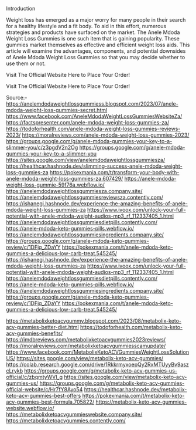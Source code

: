 Introduction

Weight loss has emerged as a major worry for many people in their search for a healthy lifestyle and a fit body. To aid in this effort, numerous strategies and products have surfaced on the market. The Anele Mdoda Weight Loss Gummies is one such item that is gaining popularity. These gummies market themselves as effective and efficient weight loss aids. This article will examine the advantages, components, and potential downsides of Anele Mdoda Weight Loss Gummies so that you may decide whether to use them or not.

Visit The Official Website Here to Place Your Order!

Visit The Official Website Here to Place Your Order!
 


Source:-
https://anelemdodaweightlossgummiess.blogspot.com/2023/07/anele-mdoda-weight-loss-gummies-secret.html
https://www.facebook.com/AneleMdodaWeightLossGummiesWebsiteZa/
https://factspresenter.com/anele-mdoda-weight-loss-gummies-za/
https://todoforhealth.com/anele-mdoda-weight-loss-gummies-reviews-2023/
https://moralreviews.com/anele-mdoda-weight-loss-gummies-2023/
https://groups.google.com/g/anele-mdoda-gummies-your-key-to-a-slimmer-you/c/z3pgdV2n2Og
https://groups.google.com/g/anele-mdoda-gummies-your-key-to-a-slimmer-you
https://sites.google.com/view/anelemdodaweightlossgummiesza/
https://healthcar.hashnode.dev/slimming-success-anele-mdoda-weight-loss-gummies-za
https://pokexmania.com/t/transform-your-body-with-anele-mdoda-weight-loss-gummies-za.607429/
https://anele-mdoda-weight-loss-gummie-59f76a.webflow.io/
https://anelemdodaweightlossgummiesza.company.site/
https://anelemdodaweightlossgummiesreviewsza.contently.com/
https://ishanegi.hashnode.dev/experience-the-amazing-benefits-of-anele-mdoda-weight-loss-gummies-za
https://www.ivoox.com/unlock-your-full-potential-with-anele-mdoda-weight-audios-mp3_rf_112337405_1.html
https://anelemdodaweightlossgummiesdietpills.contently.com/
https://anele-mdoda-keto-gummies-pills.webflow.io/
https://anelemdodaweightlossgummiesingredients.company.site/
https://groups.google.com/g/anele-mdoda-keto-gummies-review/c/1DFjq_ZDaYY
https://pokexmania.com/t/anele-mdoda-keto-gummies-a-delicious-low-carb-treat.545245/
https://ishanegi.hashnode.dev/experience-the-amazing-benefits-of-anele-mdoda-weight-loss-gummies-za
https://www.ivoox.com/unlock-your-full-potential-with-anele-mdoda-weight-audios-mp3_rf_112337405_1.html
https://anelemdodaweightlossgummiesdietpills.contently.com/
https://anele-mdoda-keto-gummies-pills.webflow.io/
https://anelemdodaweightlossgummiesingredients.company.site/
https://groups.google.com/g/anele-mdoda-keto-gummies-review/c/1DFjq_ZDaYY
https://pokexmania.com/t/anele-mdoda-keto-gummies-a-delicious-low-carb-treat.545245/

https://metabolixketoacvgummy.blogspot.com/2023/08/metabolix-keto-acv-gummies-better-diet.html
https://todoforhealth.com/metabolix-keto-acv-gummies-benefits/
https://imdbreviews.com/metabolixketoacvgummies2023reviews/
https://moralreviews.com/metabolixketoacvgummiesscamupdate/
https://www.facebook.com/MetabolixKetoACVGummiesWeightLossSolutionUS/
https://sites.google.com/view/metabolix-keto-acv-gummies/
https://colab.research.google.com/drive/1RkkrmyxoepQy2RxMTUyyBv9aszcLrykb
https://groups.google.com/g/metabolix-keto-acv-gummies-us-official/c/zbqmtyWVI_g
https://sites.google.com/view/metabolix-keto-acv-gummies-us/
https://groups.google.com/g/metabolix-keto-acv-gummies-official-website/c/Hr7fY8Ayo54
https://healthcar.hashnode.dev/metabolix-keto-acv-gummies-best-offers
https://pokexmania.com/t/metabolix-keto-acv-gummies-best-formula.705822/
https://metabolix-keto-acv-gummies-website.webflow.io/
https://metabolixketoacvgummieswebsite.company.site/
https://metabolixketoacvgummies.contently.com/

